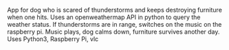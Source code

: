 App for dog who is scared of thunderstorms and keeps destroying furniture when one hits. Uses an openweathermap API in python to query the weather status. If thunderstorms are in range, switches on the music on the raspberry pi. Music plays, dog calms down, furniture survives another day. Uses Python3, Raspberry Pi, vlc

